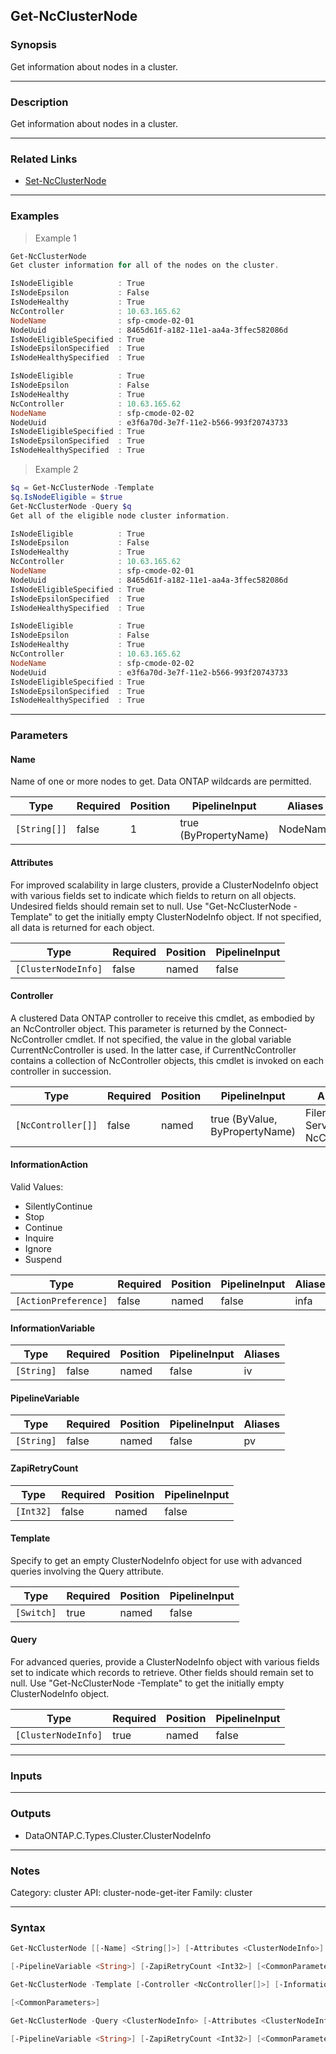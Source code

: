 Get-NcClusterNode
-----------------

### Synopsis
Get information about nodes in a cluster.

---

### Description

Get information about nodes in a cluster.

---

### Related Links
* [Set-NcClusterNode](Set-NcClusterNode)

---

### Examples
> Example 1

```PowerShell
Get-NcClusterNode
Get cluster information for all of the nodes on the cluster.

IsNodeEligible          : True
IsNodeEpsilon           : False
IsNodeHealthy           : True
NcController            : 10.63.165.62
NodeName                : sfp-cmode-02-01
NodeUuid                : 8465d61f-a182-11e1-aa4a-3ffec582086d
IsNodeEligibleSpecified : True
IsNodeEpsilonSpecified  : True
IsNodeHealthySpecified  : True

IsNodeEligible          : True
IsNodeEpsilon           : False
IsNodeHealthy           : True
NcController            : 10.63.165.62
NodeName                : sfp-cmode-02-02
NodeUuid                : e3f6a70d-3e7f-11e2-b566-993f20743733
IsNodeEligibleSpecified : True
IsNodeEpsilonSpecified  : True
IsNodeHealthySpecified  : True

```
> Example 2

```PowerShell
$q = Get-NcClusterNode -Template
$q.IsNodeEligible = $true
Get-NcClusterNode -Query $q
Get all of the eligible node cluster information.

IsNodeEligible          : True
IsNodeEpsilon           : False
IsNodeHealthy           : True
NcController            : 10.63.165.62
NodeName                : sfp-cmode-02-01
NodeUuid                : 8465d61f-a182-11e1-aa4a-3ffec582086d
IsNodeEligibleSpecified : True
IsNodeEpsilonSpecified  : True
IsNodeHealthySpecified  : True

IsNodeEligible          : True
IsNodeEpsilon           : False
IsNodeHealthy           : True
NcController            : 10.63.165.62
NodeName                : sfp-cmode-02-02
NodeUuid                : e3f6a70d-3e7f-11e2-b566-993f20743733
IsNodeEligibleSpecified : True
IsNodeEpsilonSpecified  : True
IsNodeHealthySpecified  : True

```

---

### Parameters
#### **Name**
Name of one or more nodes to get.  Data ONTAP wildcards are permitted.

|Type        |Required|Position|PipelineInput        |Aliases |
|------------|--------|--------|---------------------|--------|
|`[String[]]`|false   |1       |true (ByPropertyName)|NodeName|

#### **Attributes**
For improved scalability in large clusters, provide a ClusterNodeInfo object with various fields set to indicate which fields to return on all objects.  Undesired fields should remain set to null.  Use "Get-NcClusterNode -Template" to get the initially empty ClusterNodeInfo object.  If not specified, all data is returned for each object.

|Type               |Required|Position|PipelineInput|
|-------------------|--------|--------|-------------|
|`[ClusterNodeInfo]`|false   |named   |false        |

#### **Controller**
A clustered Data ONTAP controller to receive this cmdlet, as embodied by an NcController object.  This parameter is returned by the Connect-NcController cmdlet.  If not specified, the value in the global variable CurrentNcController is used.  In the latter case, if CurrentNcController contains a collection of NcController objects, this cmdlet is invoked on each controller in succession.

|Type              |Required|Position|PipelineInput                 |Aliases                          |
|------------------|--------|--------|------------------------------|---------------------------------|
|`[NcController[]]`|false   |named   |true (ByValue, ByPropertyName)|Filer<br/>Server<br/>NcController|

#### **InformationAction**

Valid Values:

* SilentlyContinue
* Stop
* Continue
* Inquire
* Ignore
* Suspend

|Type                |Required|Position|PipelineInput|Aliases|
|--------------------|--------|--------|-------------|-------|
|`[ActionPreference]`|false   |named   |false        |infa   |

#### **InformationVariable**

|Type      |Required|Position|PipelineInput|Aliases|
|----------|--------|--------|-------------|-------|
|`[String]`|false   |named   |false        |iv     |

#### **PipelineVariable**

|Type      |Required|Position|PipelineInput|Aliases|
|----------|--------|--------|-------------|-------|
|`[String]`|false   |named   |false        |pv     |

#### **ZapiRetryCount**

|Type     |Required|Position|PipelineInput|
|---------|--------|--------|-------------|
|`[Int32]`|false   |named   |false        |

#### **Template**
Specify to get an empty ClusterNodeInfo object for use with advanced queries involving the Query attribute.

|Type      |Required|Position|PipelineInput|
|----------|--------|--------|-------------|
|`[Switch]`|true    |named   |false        |

#### **Query**
For advanced queries, provide a ClusterNodeInfo object with various fields set to indicate which records to retrieve.  Other fields should remain set to null.  Use "Get-NcClusterNode -Template" to get the initially empty ClusterNodeInfo object.

|Type               |Required|Position|PipelineInput|
|-------------------|--------|--------|-------------|
|`[ClusterNodeInfo]`|true    |named   |false        |

---

### Inputs

---

### Outputs
* DataONTAP.C.Types.Cluster.ClusterNodeInfo

---

### Notes
Category: cluster
API: cluster-node-get-iter
Family: cluster

---

### Syntax
```PowerShell
Get-NcClusterNode [[-Name] <String[]>] [-Attributes <ClusterNodeInfo>] [-Controller <NcController[]>] [-InformationAction <ActionPreference>] [-InformationVariable <String>] 
```
```PowerShell
[-PipelineVariable <String>] [-ZapiRetryCount <Int32>] [<CommonParameters>]
```
```PowerShell
Get-NcClusterNode -Template [-Controller <NcController[]>] [-InformationAction <ActionPreference>] [-InformationVariable <String>] [-PipelineVariable <String>] [-ZapiRetryCount <Int32>] 
```
```PowerShell
[<CommonParameters>]
```
```PowerShell
Get-NcClusterNode -Query <ClusterNodeInfo> [-Attributes <ClusterNodeInfo>] [-Controller <NcController[]>] [-InformationAction <ActionPreference>] [-InformationVariable <String>] 
```
```PowerShell
[-PipelineVariable <String>] [-ZapiRetryCount <Int32>] [<CommonParameters>]
```
